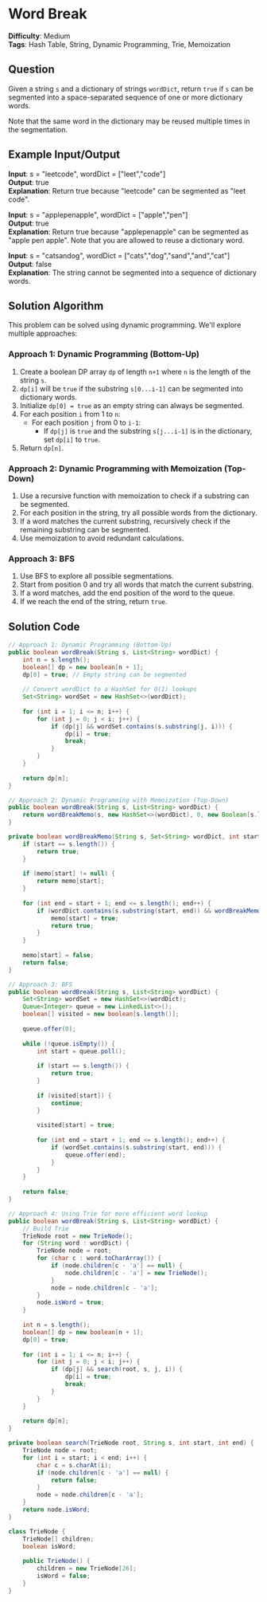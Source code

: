 # Word Break

**Difficulty**: Medium  
**Tags**: Hash Table, String, Dynamic Programming, Trie, Memoization

## Question
Given a string `s` and a dictionary of strings `wordDict`, return `true` if `s` can be segmented into a space-separated sequence of one or more dictionary words.

Note that the same word in the dictionary may be reused multiple times in the segmentation.

## Example Input/Output
**Input**: s = "leetcode", wordDict = ["leet","code"]  
**Output**: true  
**Explanation**: Return true because "leetcode" can be segmented as "leet code".

**Input**: s = "applepenapple", wordDict = ["apple","pen"]  
**Output**: true  
**Explanation**: Return true because "applepenapple" can be segmented as "apple pen apple".
Note that you are allowed to reuse a dictionary word.

**Input**: s = "catsandog", wordDict = ["cats","dog","sand","and","cat"]  
**Output**: false  
**Explanation**: The string cannot be segmented into a sequence of dictionary words.

## Solution Algorithm
This problem can be solved using dynamic programming. We'll explore multiple approaches:

### Approach 1: Dynamic Programming (Bottom-Up)
1. Create a boolean DP array `dp` of length `n+1` where `n` is the length of the string `s`.
2. `dp[i]` will be `true` if the substring `s[0...i-1]` can be segmented into dictionary words.
3. Initialize `dp[0] = true` as an empty string can always be segmented.
4. For each position `i` from 1 to `n`:
   - For each position `j` from 0 to `i-1`:
     - If `dp[j]` is `true` and the substring `s[j...i-1]` is in the dictionary, set `dp[i]` to `true`.
5. Return `dp[n]`.

### Approach 2: Dynamic Programming with Memoization (Top-Down)
1. Use a recursive function with memoization to check if a substring can be segmented.
2. For each position in the string, try all possible words from the dictionary.
3. If a word matches the current substring, recursively check if the remaining substring can be segmented.
4. Use memoization to avoid redundant calculations.

### Approach 3: BFS
1. Use BFS to explore all possible segmentations.
2. Start from position 0 and try all words that match the current substring.
3. If a word matches, add the end position of the word to the queue.
4. If we reach the end of the string, return `true`.

## Solution Code
```java
// Approach 1: Dynamic Programming (Bottom-Up)
public boolean wordBreak(String s, List<String> wordDict) {
    int n = s.length();
    boolean[] dp = new boolean[n + 1];
    dp[0] = true; // Empty string can be segmented
    
    // Convert wordDict to a HashSet for O(1) lookups
    Set<String> wordSet = new HashSet<>(wordDict);
    
    for (int i = 1; i <= n; i++) {
        for (int j = 0; j < i; j++) {
            if (dp[j] && wordSet.contains(s.substring(j, i))) {
                dp[i] = true;
                break;
            }
        }
    }
    
    return dp[n];
}
```

```java
// Approach 2: Dynamic Programming with Memoization (Top-Down)
public boolean wordBreak(String s, List<String> wordDict) {
    return wordBreakMemo(s, new HashSet<>(wordDict), 0, new Boolean[s.length()]);
}

private boolean wordBreakMemo(String s, Set<String> wordDict, int start, Boolean[] memo) {
    if (start == s.length()) {
        return true;
    }
    
    if (memo[start] != null) {
        return memo[start];
    }
    
    for (int end = start + 1; end <= s.length(); end++) {
        if (wordDict.contains(s.substring(start, end)) && wordBreakMemo(s, wordDict, end, memo)) {
            memo[start] = true;
            return true;
        }
    }
    
    memo[start] = false;
    return false;
}
```

```java
// Approach 3: BFS
public boolean wordBreak(String s, List<String> wordDict) {
    Set<String> wordSet = new HashSet<>(wordDict);
    Queue<Integer> queue = new LinkedList<>();
    boolean[] visited = new boolean[s.length()];
    
    queue.offer(0);
    
    while (!queue.isEmpty()) {
        int start = queue.poll();
        
        if (start == s.length()) {
            return true;
        }
        
        if (visited[start]) {
            continue;
        }
        
        visited[start] = true;
        
        for (int end = start + 1; end <= s.length(); end++) {
            if (wordSet.contains(s.substring(start, end))) {
                queue.offer(end);
            }
        }
    }
    
    return false;
}
```

```java
// Approach 4: Using Trie for more efficient word lookup
public boolean wordBreak(String s, List<String> wordDict) {
    // Build Trie
    TrieNode root = new TrieNode();
    for (String word : wordDict) {
        TrieNode node = root;
        for (char c : word.toCharArray()) {
            if (node.children[c - 'a'] == null) {
                node.children[c - 'a'] = new TrieNode();
            }
            node = node.children[c - 'a'];
        }
        node.isWord = true;
    }
    
    int n = s.length();
    boolean[] dp = new boolean[n + 1];
    dp[0] = true;
    
    for (int i = 1; i <= n; i++) {
        for (int j = 0; j < i; j++) {
            if (dp[j] && search(root, s, j, i)) {
                dp[i] = true;
                break;
            }
        }
    }
    
    return dp[n];
}

private boolean search(TrieNode root, String s, int start, int end) {
    TrieNode node = root;
    for (int i = start; i < end; i++) {
        char c = s.charAt(i);
        if (node.children[c - 'a'] == null) {
            return false;
        }
        node = node.children[c - 'a'];
    }
    return node.isWord;
}

class TrieNode {
    TrieNode[] children;
    boolean isWord;
    
    public TrieNode() {
        children = new TrieNode[26];
        isWord = false;
    }
}
``` 
